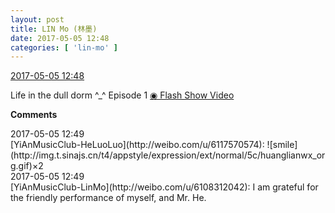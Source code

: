 ```yaml
---
layout: post
title: LIN Mo (林墨)
date: 2017-05-05 12:48
categories: [ 'lin-mo' ]
---
```


<div class="weibo-info">
  <a href="http://weibo.com/6108312042/F1GKJzEwg">2017-05-05 12:48</a>
</div>

Life in the dull dorm ^_^ Episode 1 [◉ Flash Show Video](http://www.miaopai.com/show/zSox-d-pGHT~O2CZ8dcbT94WuBZ1msHO.htm)

<!-- more -->

**Comments**

<div class="weibo-info">2017-05-05 12:49</div>
[YiAnMusicClub-HeLuoLuo](http://weibo.com/u/6117570574): ![smile](http://img.t.sinajs.cn/t4/appstyle/expression/ext/normal/5c/huanglianwx_org.gif)×2

<div class="weibo-info">2017-05-05 12:49</div>
[YiAnMusicClub-LinMo](http://weibo.com/u/6108312042): I am grateful for the friendly performance of myself, and Mr. He.
